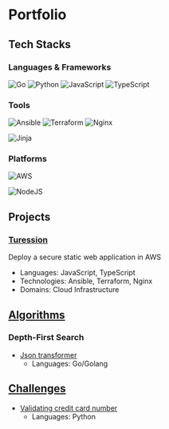 # Portfolio

## Tech Stacks
### Languages & Frameworks
![Go](https://img.shields.io/badge/go-%2300ADD8.svg?style=for-the-badge&logo=go&logoColor=white) ![Python](https://img.shields.io/badge/python-3670A0?style=for-the-badge&logo=python&logoColor=ffdd54) ![JavaScript](https://img.shields.io/badge/javascript-%23323330.svg?style=for-the-badge&logo=javascript&logoColor=%23F7DF1E) ![TypeScript](https://img.shields.io/badge/typescript-%23007ACC.svg?style=for-the-badge&logo=typescript&logoColor=white)

### Tools
![Ansible](https://img.shields.io/badge/ansible-%231A1918.svg?style=for-the-badge&logo=ansible&logoColor=white) ![Terraform](https://img.shields.io/badge/terraform-%235835CC.svg?style=for-the-badge&logo=terraform&logoColor=white) ![Nginx](https://img.shields.io/badge/nginx-%23009639.svg?style=for-the-badge&logo=nginx&logoColor=white)

![Jinja](https://img.shields.io/badge/jinja-white.svg?style=for-the-badge&logo=jinja&logoColor=black)

### Platforms
![AWS](https://img.shields.io/badge/AWS-%23FF9900.svg?style=for-the-badge&logo=amazon-aws&logoColor=white)

![NodeJS](https://img.shields.io/badge/node.js-6DA55F?style=for-the-badge&logo=node.js&logoColor=white)

## Projects

### [Turession](https://github.com/benguegan/turession)
Deploy a secure static web application in AWS 

  - Languages: JavaScript, TypeScript
  - Technologies: Ansible, Terraform, Nginx
  - Domains: Cloud Infrastructure

## [Algorithms](https://github.com/benguegan/algorithms/tree/main)

### Depth-First Search
  - [Json transformer](https://github.com/benguegan/algorithms/blob/main/depth-first-search/json-transformer/go/recursive/README.md) 
    - Languages: Go/Golang

## [Challenges](https://github.com/benguegan/challenges/tree/main)
- [Validating credit card number](https://github.com/benguegan/challenges/blob/main/validating-credit-card-number/python/validating-credit-card-number.py)
  - Languages: Python
